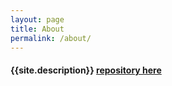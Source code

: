 ```yaml
---
layout: page
title: About
permalink: /about/
---
```


#### {{site.description}} [repository here](https://github.com/A-lex-Ra/a-lex-ra.github.io)
